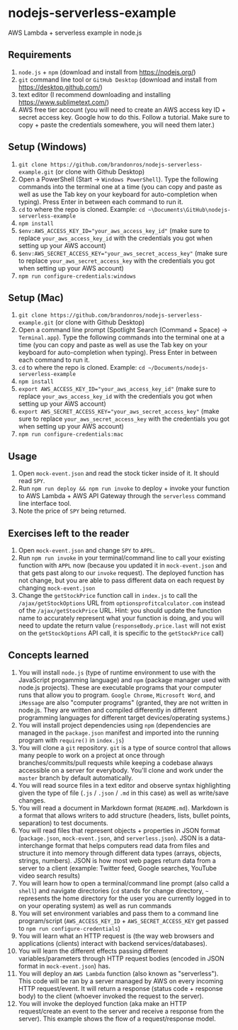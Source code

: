# nodejs-serverless-example
AWS Lambda + serverless example in node.js

## Requirements

1. `node.js` + `npm` (download and install from https://nodejs.org/)
1. `git` command line tool or `GitHub Desktop` (download and install from https://desktop.github.com/)
1. text editor (I recommend downloading and installing https://www.sublimetext.com/)
1. AWS free tier account (you will need to create an AWS access key ID + secret access key. Google how to do this. Follow a tutorial. Make sure to copy + paste the credentials somewhere, you will need them later.)

## Setup (Windows)

1. `git clone https://github.com/brandonros/nodejs-serverless-example.git` (or clone with Github Desktop)
1. Open a PowerShell (Start -> `Windows PowerShell`). Type the following commands into the terminal one at a time (you can copy and paste as well as use the Tab key on your keyboard for auto-completion when typing). Press Enter in between each command to run it.
1. `cd` to where the repo is cloned. Example: `cd ~\Documents\GitHub\nodejs-serverless-example`
1. `npm install`
1. `$env:AWS_ACCESS_KEY_ID="your_aws_access_key_id"` (make sure to replace `your_aws_access_key_id` with the credentials you got when setting up your AWS account)
1. `$env:AWS_SECRET_ACCESS_KEY="your_aws_secret_access_key"` (make sure to replace `your_aws_secret_access_key` with the credentials you got when setting up your AWS account)
1. `npm run configure-credentials:windows`

## Setup (Mac)

1. `git clone https://github.com/brandonros/nodejs-serverless-example.git` (or clone with Github Desktop)
1. Open a command line prompt (Spotlight Search (Command + Space) -> `Terminal.app`). Type the following commands into the terminal one at a time (you can copy and paste as well as use the Tab key on your keyboard for auto-completion when typing). Press Enter in between each command to run it.
1. `cd` to where the repo is cloned. Example: `cd ~/Documents/nodejs-serverless-example`
1. `npm install`
1. `export AWS_ACCESS_KEY_ID="your_aws_access_key_id"` (make sure to replace `your_aws_access_key_id` with the credentials you got when setting up your AWS account)
1. `export AWS_SECRET_ACCESS_KEY="your_aws_secret_access_key"` (make sure to replace `your_aws_secret_access_key` with the credentials you got when setting up your AWS account)
1. `npm run configure-credentials:mac`

## Usage

1. Open `mock-event.json` and read the stock ticker inside of it. It should read `SPY`.
1. Run `npm run deploy && npm run invoke` to deploy + invoke your function to AWS Lambda + AWS API Gateway through the `serverless` command line interface tool.
1. Note the price of `SPY` being returned.

## Exercises left to the reader

1. Open `mock-event.json` and change `SPY` to `APPL`.
1. Run `npm run invoke` in your terminal/command line to call your existing function with `APPL` now (because you updated it in `mock-event.json` and that gets past along to our `invoke` request). The deployed function has not change, but you are able to pass different data on each request by changing `mock-event.json`
1. Change the `getStockPrice` function call in `index.js` to call the `/ajax/getStockOptions` URL from `optionsprofitcalculator.com` instead of the `/ajax/getStockPrice` URL. Hint: you should update the function name to accurately represent what your function is doing, and you will need to update the return value (`responseBody.price.last` will not exist on the `getStockOptions` API call, it is specific to the `getStockPrice` call)

## Concepts learned

1. You will install `node.js` (type of runtime environment to use with the JavaScript progamming language) and `npm` (package manager used with node.js projects). These are executable programs that your computer runs that allow you to program. `Google Chrome`, `Microsoft Word`, and `iMessage` are also "computer programs" (granted, they are not written in node.js. They are written and compiled differently in different programming languages for different target devices/operating systems.)
1. You will install project dependencies using `npm` (dependencies are managed in the `package.json` manifest and imported into the running program with `require()` in `index.js`)
1. You will clone a `git` repository. `git` is a type of source control that allows many people to work on a project at once through branches/commits/pull requests while keeping a codebase always accessible on a server for everybody. You'll clone and work under the `master` branch by default automatically.
1. You will read source files in a text editor and observe syntax highlighting given the type of file (`.js` / `.json` / `.md` in this case) as well as write/save changes.
1. You will read a document in Markdown format (`README.md`). Markdown is a format that allows writers to add structure (headers, lists, bullet points, separation) to test documents.
1. You will read files that represent objects + properties in JSON format (`package.json`, `mock-event.json`, and `serverless.json`). JSON is a data-interchange format that helps computers read data from files and structure it into memory through different data types (arrays, objects, strings, numbers). JSON is how most web pages return data from a server to a client (example: Twitter feed, Google searches, YouTube video search results)
1. You will learn how to open a terminal/command line prompt (also calld a `shell`) and navigate directories (`cd` stands for change directory, `~` represents the home directory for the user you are currently logged in to on your operating system) as well as run commands
1. You will set environment variables and pass them to a command line program/script (`AWS_ACCESS_KEY_ID` + `AWS_SECRET_ACCESS_KEY` get passed to `npm run configure-credentials`)
1. You will learn what an HTTP request is (the way web browsers and applications (clients) interact with backend services/databases).
1. You will learn the different effects passing different variables/parameters through HTTP request bodies (encoded in JSON format in `mock-event.json`) has.
1. You will deploy an `AWS Lambda` function (also known as "serverless"). This code will be ran by a server managed by AWS on every incoming HTTP request/event. It will return a response (status code + response body) to the client (whoever invoked the request to the server).
1. You will invoke the deployed function (aka make an HTTP request/create an event to the server and receive a response from the server). This example shows the flow of a request/response model.

